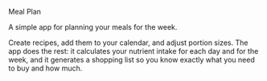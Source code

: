 Meal Plan

A simple app for planning your meals for the week.

Create recipes, add them to your calendar, and adjust portion sizes.
The app does the rest: it calculates your nutrient intake for each day and for the week, and it generates a shopping list so you know exactly what you need to buy and how much.